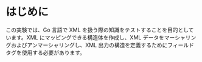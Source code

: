 # はじめに

この実験では、Go 言語で XML を扱う際の知識をテストすることを目的としています。XML にマッピングできる構造体を作成し、XML データをマーシャリングおよびアンマーシャリングし、XML 出力の構造を定義するためにフィールドタグを使用する必要があります。
